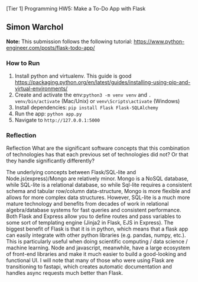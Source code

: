 [Tier 1] Programming HW5: Make a To-Do App with Flask

## Simon Warchol

**Note:** This submission follows the following tutorial: https://www.python-engineer.com/posts/flask-todo-app/

### How to Run

1) Install python and virtualenv. This guide is good https://packaging.python.org/en/latest/guides/installing-using-pip-and-virtual-environments/
2) Create and activate the env:`python3 -m venv venv` and `. venv/bin/activate` (Mac/Unix) or `venv\Scripts\activate` (Windows)
3) Install dependencies: `pip install Flask Flask-SQLAlchemy`
4) Run the app: `python app.py`
5) Navigate to `http://127.0.0.1:5000`
### Reflection 
Reflection What are the significant software concepts that this combination of technologies has that each previous set of technologies did not? Or that they handle significantly differently?

The underlying concepts between Flask/SQL-lite and Node.js(express)/Mongo are relatively minor. 
Mongo is a NoSQL database, while SQL-lite is a relational database, so while Sql-lite requires a consistent schema and tabular row/column data-structure, Mongo is more flexible and allows for more complex data structures.
However, SQL-lite is a much more mature technology and benefits from decades of work in relational algebra/database systems for fast queries and consistent performance.
Both Flask and Express allow you to define routes and pass variables to some sort of templating engine (Jinja2 in Flask, EJS in Express).
The biggest benefit of Flask is that it is in python, which means that a flask app can easily
integrate with other python libraries (e.g. pandas, numpy, etc.). 
This is particularly useful when doing scientific computing / data science / machine learning.
Node and javascript, meanwhile, have a large ecosystem of front-end libraries and make it much easier to build a good-looking and functional UI.
I will note that many of those who were using Flask are transitioning to fastapi, which creates automatic
documentation and handles async requests much better than Flask.